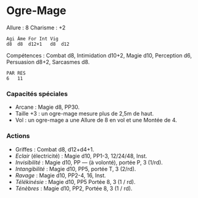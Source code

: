 # Ogre-Mage

Allure : 8
Charisme : +2

	Agi	Âme	For	Int	Vig
	d8	d8	d12+1	d8	d12

Compétences : Combat d8, Intimidation d10+2, Magie d10, Perception d6, Persuasion d8+2, Sarcasmes d8.

	PAR	RES
	6	11

### Capacités spéciales
- Arcane : Magie d8, PP30.
- Taille +3 : un ogre-mage mesure plus de 2,5m de haut.
- Vol : un ogre-mage a une Allure de 8 en vol et une Montée de 4.

### Actions
- Griffes : Combat d8, d12+d4+1.
- _Eclair_ (électricité) : Magie d10, PP1-3, 12/24/48, Inst.
- _Invisibilité_ : Magie d10, PP — (à volonté), portée P, 3 (1/rd).
- _Intangibilité_ : Magie d10, PP5, portée T, 3 (2/rd).
- _Ravage_ : Magie d10, PP2-4, 16, Inst.
- _Télékinésie_ : Magie d10, PP5 Portée 8, 3 (1 / rd).
- _Ténèbres_ : Magie d10, PP2, Portée 8, 3 (1 / rd).
